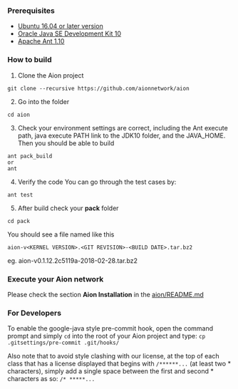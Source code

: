 ### Prerequisites

* [Ubuntu 16.04 or later version](http://releases.ubuntu.com/16.04/)
* [Oracle Java SE Development Kit 10](http://www.oracle.com/technetwork/java/javase/downloads/index.html)
* [Apache Ant 1.10](http://ant.apache.org/bindownload.cgi)

### How to build

1. Clone the Aion project
```
git clone --recursive https://github.com/aionnetwork/aion 
```

2. Go into the folder 
```
cd aion
```

3. Check your environment settings are correct, including the Ant execute path, java execute PATH link to the JDK10 folder, and the JAVA_HOME. Then you should be able to build 
```
ant pack_build
or 
ant
```
4. Verify the code
You can go through the test cases by:
```
ant test
```

5. After build
check your **pack** folder
```
cd pack
```
You should see a file named like this
```
aion-v<KERNEL VERSION>.<GIT REVISION>-<BUILD DATE>.tar.bz2
```
eg. aion-v0.1.12.2c5119a-2018-02-28.tar.bz2


### Execute your Aion network
Please check the section **Aion Installation** in the [aion/README.md](https://github.com/aionnetwork/aion/blob/master/README.md)

### For Developers
To enable the google-java style pre-commit hook, open the command prompt and simply `cd` into the root of your Aion project and type:
`cp .gitsettings/pre-commit .git/hooks/`

Also note that to avoid style clashing with our license, at the top of each class that has a license displayed that begins with `/******...` (at least two * characters), simply add a single space between the first and second * characters as so: `/* *****...`
